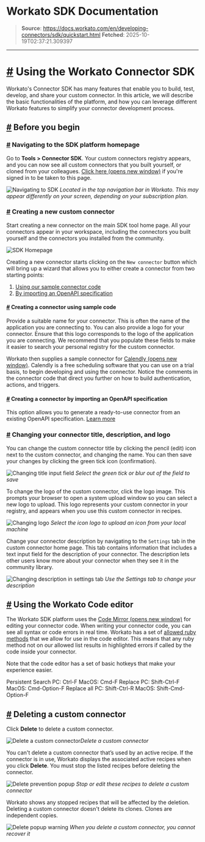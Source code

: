 # Workato SDK Documentation

> **Source**: https://docs.workato.com/en/developing-connectors/sdk/quickstart.html
> **Fetched**: 2025-10-19T02:37:21.309397

---

# [#](<#using-the-workato-connector-sdk>) Using the Workato Connector SDK

Workato's Connector SDK has many features that enable you to build, test, develop, and share your custom connector. In this article, we will describe the basic functionalities of the platform, and how you can leverage different Workato features to simplify your connector development process.

## [#](<#before-you-begin>) Before you begin

### [#](<#navigating-to-the-sdk-platform-homepage>) Navigating to the SDK platform homepage

Go to **Tools > Connector SDK**. Your custom connectors registry appears, and you can now see all custom connectors that you built yourself, or cloned from your colleagues. [Click here (opens new window)](<https://www.workato.com/custom_adapters>) if you're signed in to be taken to this page.

![Navigating to SDK](/assets/img/Navigating-to-SDK.6b40667e.png) _Located in the top navigation bar in Workato. This may appear differently on your screen, depending on your subscription plan._

### [#](<#creating-a-new-custom-connector>) Creating a new custom connector

Start creating a new connector on the main SDK tool home page. All your connectors appear in your workspace, including the connectors you built yourself and the connectors you installed from the community.

![SDK Homepage](/assets/img/SDK-homepage.b1f6c9c7.png)

Creating a new connector starts clicking on the `New connector` button which will bring up a wizard that allows you to either create a connector from two starting points:

  1. [Using our sample connector code](<#creating-a-connector-using-sample-code>)
  2. [By importing an OpenAPI specification](<#creating-a-connector-by-importing-an-openapi-specification>)

#### [#](<#creating-a-connector-using-sample-code>) Creating a connector using sample code

Provide a suitable name for your connector. This is often the name of the application you are connecting to. You can also provide a logo for your connector. Ensure that this logo corresponds to the logo of the application you are connecting. We recommend that you populate these fields to make it easier to search your personal registry for the custom connector.

Workato then supplies a sample connector for [Calendly (opens new window)](<https://calendly.com/>). Calendly is a free scheduling software that you can use on a trial basis, to begin developing and using the connector. Notice the comments in the connector code that direct you further on how to build authentication, actions, and triggers.

#### [#](<#creating-a-connector-by-importing-an-openapi-specification>) Creating a connector by importing an OpenAPI specification

This option allows you to generate a ready-to-use connector from an existing OpenAPI specification. [Learn more](</developing-connectors/sdk/guides/import-via-oas.html>)

### [#](<#changing-your-connector-title-description-and-logo>) Changing your connector title, description, and logo

You can change the custom connector title by clicking the pencil (edit) icon next to the custom connector, and changing the name. You can then save your changes by clicking the green tick icon (confirmation).

![Changing title input field](/assets/img/change-title-view.59de223b.png) _Select the green tick or blur out of the field to save_

To change the logo of the custom connector, click the logo image. This prompts your browser to open a system upload window so you can select a new logo to upload. This logo represents your custom connector in your registry, and appears when you use this custom connector in recipes.

![Changing logo](/assets/img/change-logo-view.f1797fc4.gif) _Select the icon logo to upload an icon from your local machine_

Change your connector description by navigating to the `Settings` tab in the custom connector home page. This tab contains information that includes a text input field for the description of your connector. The description lets other users know more about your connector when they see it in the community library.

![Changing description in settings tab](/assets/img/change-description-view.0336cea4.png) _Use the Settings tab to change your description_

## [#](<#using-the-workato-code-editor>) Using the Workato Code editor

The Workato SDK platform uses the [Code Mirror (opens new window)](<https://codemirror.net/>) for editing your connector code. When writing your connector code, you can see all syntax or code errors in real time. Workato has a set of [allowed ruby methods](</developing-connectors/sdk/sdk-reference/ruby_methods.html>) that we allow for use in the code editor. This means that any ruby method not on our allowed list results in highlighted errors if called by the code inside your connector.

Note that the code editor has a set of basic hotkeys that make your experience easier.

Persistent Search
    PC: Ctrl-F
    MacOS: Cmd-F
Replace
    PC: Shift-Ctrl-F
    MacOS: Cmd-Option-F
Replace all
    PC: Shift-Ctrl-R
    MacOS: Shift-Cmd-Option-F

## [#](<#deleting-a-custom-connector>) Deleting a custom connector

Click **Delete** to delete a custom connector.

![Delete a custom connector](/assets/img/delete-custom-connector.ad807a95.png)_Delete a custom connector_

You can't delete a custom connector that’s used by an active recipe. If the connector is in use, Workato displays the associated active recipes when you click **Delete**. You must stop the listed recipes before deleting the connector.

![Delete prevention popup](/assets/img/prevent-delete-popup.4af4e7e5.png) _Stop or edit these recipes to delete a custom connector_

Workato shows any stopped recipes that will be affected by the deletion. Deleting a custom connector doesn't delete its clones. Clones are independent copies.

![Delete popup warning](/assets/img/delete-popup-warning.4d137da6.png) _When you delete a custom connector, you cannot recover it_
